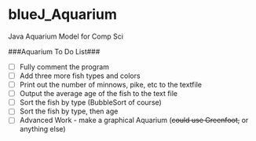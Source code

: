 blueJ_Aquarium
==============

Java Aquarium Model for Comp Sci

###Aquarium To Do List###
* [ ] Fully comment the program
* [ ] Add three more fish types and colors
* [ ] Print out the number of minnows, pike, etc to the textfile
* [ ] Output the average age of the fish to the text file
* [ ] Sort the fish by type (BubbleSort of course)
* [ ] Sort the fish by type, then age
* [ ] Advanced Work - make a graphical Aquarium (~~could use Greenfoot,~~ or anything else)
